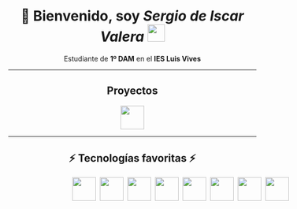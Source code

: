 <div align="center">

# 👋 Bienvenido, soy ***Sergio de Iscar Valera*** <img src="https://github.githubassets.com/images/mona-loading-dark.gif" width="35px"/>

Estudiante de **1º DAM** en el **IES Luis Vives**

---

## Proyectos

<div style="display:flex; aline-item:center; justify-content:space-around; max-width:50%">
    <a href="http://bigpig.somee.com/"><img src="http://bigpig.somee.com/img/pig.png" style="width: 3rem; height:3rem; margin: 0 1rem;"/></a>
</div>

___

## ⚡ Tecnologías favoritas ⚡

<div style="display:flex; aline-item:center; justify-content:space-around; max-width:50%">
    <img src="https://i.postimg.cc/zXTVn2S5/62e131df7fe3599fdd46ecb3.png" style="width: 3rem; height:3rem; margin: 0 0.25rem;"/>
    <img src="https://static.cdnlogo.com/logos/c/27/c.svg" style="width: 3rem; height:3rem; margin: 0 0.25rem;"/>
    <img src="https://camo.githubusercontent.com/c084dd81e1577424180d491bd4cc9d4b9ff1268dfbf9142eb0ac442d61906c05/68747470733a2f2f6d69726f2e6d656469756d2e636f6d2f6d61782f3635302f312a7a7a7664526d484747584f4e5a7075513246657173512e706e67" style="width: 3rem; height:3rem; margin: 0 0.25rem;"/>
    <img src="https://camo.githubusercontent.com/309bd1d3bd253dff456421a439882e5189b95a839120f0555d7172ff277e99c3/68747470733a2f2f75706c6f61642e77696b696d656469612e6f72672f77696b6970656469612f636f6d6d6f6e732f7468756d622f362f36312f48544d4c355f6c6f676f5f616e645f776f72646d61726b2e7376672f35313270782d48544d4c355f6c6f676f5f616e645f776f72646d61726b2e7376672e706e67" style="width: 3rem; height:3rem; margin: 0 0.25rem;"/>
    <img src="https://camo.githubusercontent.com/cf001d2a684fad204e899dab911627fbe9180dbaf26f89c432f438a375e88e6a/68747470733a2f2f75706c6f61642e77696b696d656469612e6f72672f77696b6970656469612f636f6d6d6f6e732f7468756d622f642f64352f435353335f6c6f676f5f616e645f776f72646d61726b2e7376672f3132303070782d435353335f6c6f676f5f616e645f776f72646d61726b2e7376672e706e67" style="width: 3rem; height:3rem; margin: 0 0.25rem;"/>
    <img src="https://upload.wikimedia.org/wikipedia/commons/thumb/9/98/Solidity_logo.svg/1200px-Solidity_logo.svg.png" style="width: 3rem; height:3rem; margin: 0 0.25rem;"/>
    <img src="https://download.blender.org/branding/community/blender_community_badge_white.png" style="width: 3rem; height:3rem; margin: 0 0.25rem;"/>
    <img src="https://upload.wikimedia.org/wikipedia/commons/thumb/4/40/Adobe_Premiere_Pro_CC_icon.svg/150px-Adobe_Premiere_Pro_CC_icon.svg.png" style="width: 3rem; height:3rem; margin: 0 0.25rem;"/>
</div>
</div>